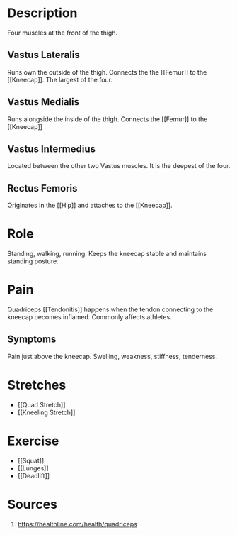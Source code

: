 # Description
Four muscles at the front of the thigh.
## Vastus Lateralis
Runs own the outside of the thigh. Connects the the [[Femur]] to the [[Kneecap]]. The largest of the four.
## Vastus Medialis
Runs alongside the inside of the thigh. Connects the [[Femur]] to the [[Kneecap]]
## Vastus Intermedius
Located between the other two Vastus muscles. It is the deepest of the four.
## Rectus Femoris
Originates in the [[Hip]] and attaches to the [[Kneecap]].
# Role
Standing, walking, running. Keeps the kneecap stable and maintains standing posture. 
# Pain
Quadriceps [[Tendonitis]] happens when the tendon connecting to the kneecap becomes inflamed. Commonly affects athletes. 
## Symptoms
Pain just above the kneecap. Swelling, weakness, stiffness, tenderness.
# Stretches
- [[Quad Stretch]]
- [[Kneeling Stretch]]
# Exercise
- [[Squat]]
- [[Lunges]]
- [[Deadlift]]
# Sources
1) https://healthline.com/health/quadriceps